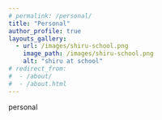 ```yaml
---
# permalink: /personal/
title: "Personal"
author_profile: true
layouts_gallery:
  - url: /images/shiru-school.png
    image_path: /images/shiru-school.png
    alt: "shiru at school"
# redirect_from: 
#  - /about/
#  - /about.html
---
```


personal
